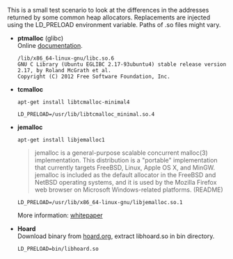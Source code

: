 This is a small test scenario to look at the differences in the addresses returned by some common heap allocators. 
Replacements are injected using the LD\_PRELOAD environment variable. Paths of .so files might vary.


 *	**ptmalloc** (glibc)  
	Online [documentation](http://www.gnu.org/software/libc/manual/html_mono/libc.html).

	    /lib/x86_64-linux-gnu/libc.so.6 
	    GNU C Library (Ubuntu EGLIBC 2.17-93ubuntu4) stable release version 2.17, by Roland McGrath et al.
	    Copyright (C) 2012 Free Software Foundation, Inc.


 *	**tcmalloc**  

 	`apt-get install libtcmalloc-minimal4`

	`LD_PRELOAD=/usr/lib/libtcmalloc_minimal.so.4`


 *	**jemalloc**  

	`apt-get install libjemalloc1`  
	> jemalloc is a general-purpose scalable concurrent malloc(3) implementation.
	> This distribution is a "portable" implementation that currently targets
	> FreeBSD, Linux, Apple OS X, and MinGW. jemalloc is included as the default
	> allocator in the FreeBSD and NetBSD operating systems, and it is used by the
	> Mozilla Firefox web browser on Microsoft Windows-related platforms. (README)

 	`LD_PRELOAD=/usr/lib/x86_64-linux-gnu/libjemalloc.so.1`

 	More information: [whitepaper](http://people.freebsd.org/~jasone/jemalloc/bsdcan2006/jemalloc.pdf)


 *	**Hoard**  
	Download binary from [hoard.org](http://www.hoard.org/), extract libhoard.so in bin directory.

	`LD_PRELOAD=bin/libhoard.so`

